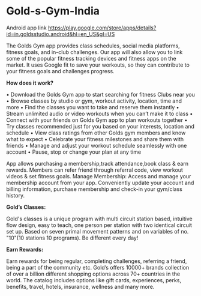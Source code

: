 # Gold-s-Gym-India

Android app link https://play.google.com/store/apps/details?id=in.goldsstudio.android&hl=en_US&gl=US

The Golds Gym app provides class schedules, social media platforms, fitness goals, and in-club challenges. Our app will also allow you to link some of the popular fitness tracking devices and fitness apps on the market. It uses Google fit to save your workouts, so they can contribute to your fitness goals and challenges progress.

**How does it work?**

• Download the Golds Gym app to start searching for fitness Clubs near you
• Browse classes by studio or gym, workout activity, location, time and more
• Find the classes you want to take and reserve them instantly
• Stream unlimited audio or video workouts when you can’t make it to class
• Connect with your friends on Golds Gym app to plan workouts together
• Try classes recommended just for you based on your interests, location and schedule
• View class ratings from other Golds gym members and know what to expect
• Celebrate your fitness milestones and share them with friends
• Manage and adjust your workout schedule seamlessly with one account
• Pause, stop or change your plan at any time

App allows purchasing a membership,track attendance,book class & earn rewards.
Members can refer friend through referral code, view workout videos & set fitness goals.
Manage Membership:
Access and manage your membership account from your app. Conveniently update your account and billing information, purchase membership and check-in your gym/class history.

**Gold’s Classes:**

Gold's classes is a unique program with multi circuit station based, intuitive flow design, easy to teach, one person per station with two identical circuit set up. Based on seven primal movement patterns and on variables of no. "10"(10 stations 10 programs). Be different every day!

**Earn Rewards:**

Earn rewards for being regular, completing challenges, referring a friend, being a part of the community etc. Gold’s offers 10000+ brands collection of over a billion different shopping options across 70+ countries in the world. The catalog includes options like gift cards, experiences, perks, benefits, travel, hotels, insurance, wellness and many more.
